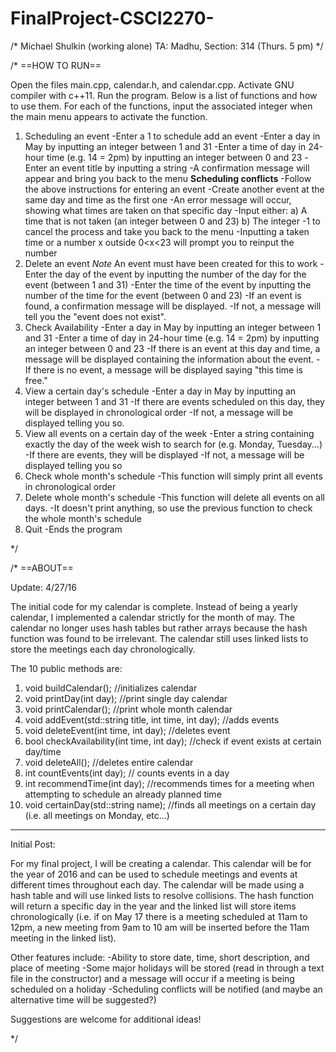 # FinalProject-CSCI2270-

/* Michael Shulkin (working alone)
  TA: Madhu, Section: 314 (Thurs. 5 pm)
*/

/*  ==HOW TO RUN==

Open the files main.cpp, calendar.h, and calendar.cpp. Activate GNU compiler with c++11. Run the program. Below is a list of functions and how to use them. For each of the functions, input the associated integer when the main menu appears to activate the function.
  1. Scheduling an event
    -Enter a 1 to schedule add an event
   -Enter a day in May by inputting an integer between 1 and 31
    -Enter a time of day in 24-hour time (e.g. 14 = 2pm) by inputting an integer between 0 and 23
    -Enter an event title by inputting a string
    -A confirmation message will appear and bring you back to the menu
  **Scheduling conflicts**
    -Follow the above instructions for entering an event
    -Create another event at the same day and time as the first one
    -An error message will occur, showing what times are taken on that specific day
    -Input either:
    a) A time that is not taken (an integer between 0 and 23)
    b) The integer -1 to cancel the process and take you back to the menu
  -Inputting a taken time or a number x outside 0<x<23 will prompt you to reinput the number
  2. Delete an event 
  *Note* An event must have been created for this to work
    -Enter the day of the event by inputting the number of the day for the event (between 1 and 31)
    -Enter the time of the event by inputting the number of the time for the event (between 0 and 23)
    -If an event is found, a confirmation message will be displayed.
    -If not, a message will tell you the "event does not exist".
  3. Check Availability
    -Enter a day in May by inputting an integer between 1 and 31
    -Enter a time of day in 24-hour time (e.g. 14 = 2pm) by inputting an integer between 0 and 23
    -If there is an event at this day and time, a message will be displayed containing the information about the event.
    -If there is no event, a message will be displayed saying "this time is free."
  4. View a certain day's schedule
    -Enter a day in May by inputting an integer between 1 and 31
    -If there are events scheduled on this day, they will be displayed in chronological order
    -If not, a message will be displayed telling you so.
  5. View all events on a certain day of the week
    -Enter a string containing exactly the day of the week wish to search for (e.g. Monday, Tuesday...)
    -If there are events, they will be displayed
    -If not, a message will be displayed telling you so
  6. Check whole month's schedule
    -This function will simply print all events in chronological order
  7. Delete whole month's schedule
    -This function will delete all events on all days.
    -It doesn't print anything, so use the previous function to check the whole month's schedule
  8. Quit
    -Ends the program

*/

/*   ==ABOUT==

  Update: 4/27/16

  The initial code for my calendar is complete. Instead of being a yearly calendar, I implemented a calendar strictly for the month of may. The calendar no longer uses hash tables but rather arrays because the hash function was found to be irrelevant. The calendar still uses linked lists to store the meetings each day chronologically.
  
  The 10 public methods are:
  1. void buildCalendar();  //initializes calendar
  2. void printDay(int day);  //print single day calendar
  3. void printCalendar(); //print whole month calendar
  4. void addEvent(std::string title, int time, int day);  //adds events
  5. void deleteEvent(int time, int day); //deletes event
  6. bool checkAvailability(int time, int day); //check if event exists at certain day/time
  7. void deleteAll(); //deletes entire calendar
  8. int countEvents(int day); // counts events in a day
  9. int recommendTime(int day); //recommends times for a meeting when attempting to schedule an already planned time
  10. void certainDay(std::string name); //finds all meetings on a certain day (i.e. all meetings on Monday, etc...)

-------
Initial Post:

For my final project, I will be creating a calendar. This calendar will be for the year of 2016 and can be used to schedule meetings and events at different times throughout each day. The calendar will be made using a hash table and will use linked lists to resolve collisions. The hash function will return a specific day in the year and the linked list will store items chronologically (i.e. if on May 17 there is a meeting scheduled at 11am to 12pm, a new meeting from 9am to 10 am will be inserted before the 11am meeting in the linked list).

Other features include:
-Ability to store date, time, short description, and place of meeting
-Some major holidays will be stored (read in through a text file in the constructor) and a message will occur if a meeting is being scheduled on a holiday
-Scheduling conflicts will be notified (and maybe an alternative time will be suggested?)

Suggestions are welcome for additional ideas!

*/
